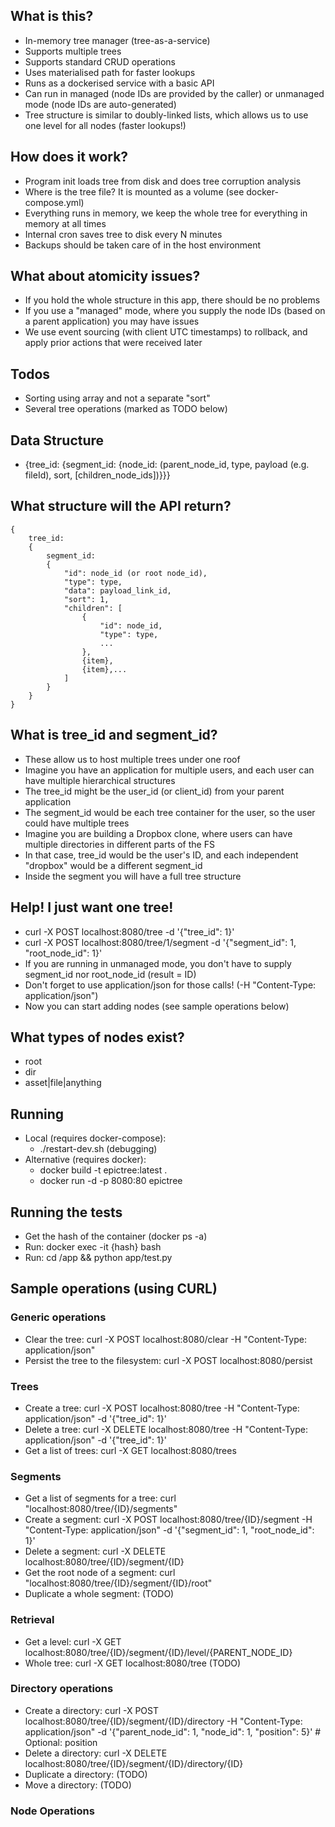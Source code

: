 ## What is this?
- In-memory tree manager (tree-as-a-service)
- Supports multiple trees
- Supports standard CRUD operations
- Uses materialised path for faster lookups
- Runs as a dockerised service with a basic API
- Can run in managed (node IDs are provided by the caller) or unmanaged mode (node IDs are auto-generated)
- Tree structure is similar to doubly-linked lists, which allows us to use one level for all nodes (faster lookups!)

## How does it work?
- Program init loads tree from disk and does tree corruption analysis
- Where is the tree file? It is mounted as a volume (see docker-compose.yml)
- Everything runs in memory, we keep the whole tree for everything in memory at all times
- Internal cron saves tree to disk every N minutes
- Backups should be taken care of in the host environment

## What about atomicity issues?
- If you hold the whole structure in this app, there should be no problems
- If you use a "managed" mode, where you supply the node IDs (based on a parent application) you may have issues
- We use event sourcing (with client UTC timestamps) to rollback, and apply prior actions that were received later

## Todos
- Sorting using array and not a separate "sort"
- Several tree operations (marked as TODO below)

## Data Structure
- {tree_id: {segment_id: {node_id: (parent_node_id, type, payload (e.g. fileId), sort, [children_node_ids])}}}

## What structure will the API return?
```
{
    tree_id: 
    {
        segment_id: 
        {
            "id": node_id (or root node_id),
            "type": type,
            "data": payload_link_id,
            "sort": 1,
            "children": [
                {
                    "id": node_id,
                    "type": type,
                    ...
                },
                {item},
                {item},...
            ]
        }
    }
}
```

## What is tree_id and segment_id?
- These allow us to host multiple trees under one roof
- Imagine you have an application for multiple users, and each user can have multiple hierarchical structures
- The tree_id might be the user_id (or client_id) from your parent application
- The segment_id would be each tree container for the user, so the user could have multiple trees
- Imagine you are building a Dropbox clone, where users can have multiple directories in different parts of the FS
- In that case, tree_id would be the user's ID, and each independent "dropbox" would be a different segment_id
- Inside the segment you will have a full tree structure

## Help! I just want one tree!
- curl -X POST localhost:8080/tree -d '{"tree_id": 1}'
- curl -X POST localhost:8080/tree/1/segment -d '{"segment_id": 1, "root_node_id": 1}'
- If you are running in unmanaged mode, you don't have to supply segment_id nor root_node_id (result = ID)
- Don't forget to use application/json for those calls! (-H "Content-Type: application/json")
- Now you can start adding nodes (see sample operations below)

## What types of nodes exist?
- root
- dir
- asset|file|anything

## Running
- Local (requires docker-compose):
    - ./restart-dev.sh (debugging)
- Alternative (requires docker):
	- docker build -t epictree:latest .
	- docker run -d -p 8080:80 epictree

## Running the tests
- Get the hash of the container (docker ps -a)
- Run: docker exec -it {hash} bash
- Run: cd /app && python app/test.py

## Sample operations (using CURL)

### Generic operations
- Clear the tree: curl -X POST localhost:8080/clear -H "Content-Type: application/json"
- Persist the tree to the filesystem: curl -X POST localhost:8080/persist

### Trees
- Create a tree: curl -X POST localhost:8080/tree -H "Content-Type: application/json" -d '{"tree_id": 1}'
- Delete a tree: curl -X DELETE localhost:8080/tree -H "Content-Type: application/json" -d '{"tree_id": 1}'
- Get a list of trees: curl -X GET localhost:8080/trees

### Segments
- Get a list of segments for a tree: curl "localhost:8080/tree/{ID}/segments"
- Create a segment: curl -X POST localhost:8080/tree/{ID}/segment -H "Content-Type: application/json" -d '{"segment_id": 1, "root_node_id": 1}'
- Delete a segment: curl -X DELETE localhost:8080/tree/{ID}/segment/{ID}
- Get the root node of a segment: curl "localhost:8080/tree/{ID}/segment/{ID}/root"
- Duplicate a whole segment: (TODO)

### Retrieval
- Get a level: curl -X GET localhost:8080/tree/{ID}/segment/{ID}/level/{PARENT_NODE_ID}
- Whole tree: curl -X GET localhost:8080/tree (TODO)

### Directory operations
- Create a directory: curl -X POST localhost:8080/tree/{ID}/segment/{ID}/directory -H "Content-Type: application/json" -d '{"parent_node_id": 1, "node_id": 1, "position": 5}' # Optional: position
- Delete a directory: curl -X DELETE localhost:8080/tree/{ID}/segment/{ID}/directory/{ID}
- Duplicate a directory: (TODO)
- Move a directory: (TODO)

### Node Operations
